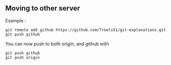 ## Moving to other server
Example :
```
git remote add github https://github.com/Troels51/git-explanations.git
git push github
```
You can now push to both origin, and github with
```
git push github
git push origin
```